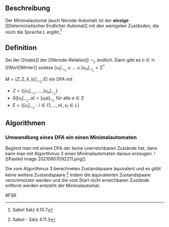 ## Beschreibung
Der Minimalautomat (auch Nerode-Automat) ist der **einzige** [[Deterministischer Endlicher Automat]] mit den wenigsten Zuständen, die noch die Sprache $L$ ergibt.[^2]

## Definition
Sei der [[Index]] der [[Nerode-Relation]] $\sim_L$ endlich. Dann gibt es $n \in \mathbb{N}$ [[Wort|Wörter]] sodass $[u_1]_{\sim_L} \cup ... \cup [u_n]_{\sim_L} = \Sigma^*$

$M = (Z, \Sigma, \delta, [\varepsilon]_{\sim_L}, E)$ ein DFA mit
- $Z = \{[u_1]_{\sim_L}, ..., [u_n]_{\sim_L}\}$
- $\delta([u_i]_{\sim_L}, a) = [u_ia]_{\sim_L}$ für alle $a \in \Sigma$
- $E = \{[u_i]_{\sim_L}:i\in\{1, ..., n\}, u_i \in L \}$ 


## Algorithmen
### Umwandlung eines DFA ein einen Minimalautomaten
Beginnt man mit einem DFA der keine unerreichbaren Zustände hat, dann kann man mit Algorithmus 3 einen Minimalautomaten daraus erzeugen.
![[Pasted image 20210607092211.png]]

Die vom Algorithmus 3 berechneten Zustandspaare äquivalent und es gitbt keine weitere Zustandspaare.[^1]
Indem die äquivalenten Zustandspaare verschmolzen werden und die vom Start nicht erreichbaren Zustände entfernt werden entsteht der Minimalautomat.

#FSK 

[^1]: Sabel - Satz 4.11.3
[^2]: Sabel Satz 4.10.7
